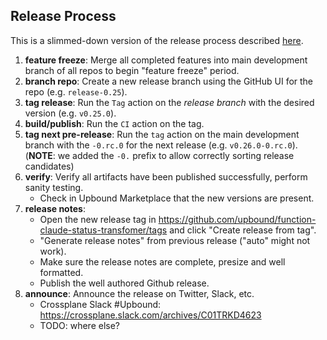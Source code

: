 ## Release Process

This is a slimmed-down version of the release process described [here](https://github.com/crossplane/release).

1. **feature freeze**: Merge all completed features into main development branch
   of all repos to begin "feature freeze" period.
1. **branch repo**: Create a new release branch using the GitHub UI for the
   repo (e.g. `release-0.25`).
1. **tag release**: Run the `Tag` action on the _release branch_ with the
   desired version (e.g. `v0.25.0`).
1. **build/publish**: Run the `CI` action on the tag.
1. **tag next pre-release**: Run the `tag` action on the main development branch
   with the `-0.rc.0` for the next release (e.g. `v0.26.0-0.rc.0`). (**NOTE**:
   we added the `-0.` prefix to allow correctly sorting release candidates)
1. **verify**: Verify all artifacts have been published successfully, perform
   sanity testing.
   - Check in Upbound Marketplace that the new versions are present.
1. **release notes**:
   - Open the new release tag in https://github.com/upbound/function-claude-status-transfomer/tags and click "Create
     release from tag".
   - "Generate release notes" from previous release ("auto" might not work).
   - Make sure the release notes are complete, presize and well formatted.
   - Publish the well authored Github release.
1. **announce**: Announce the release on Twitter, Slack, etc.
   - Crossplane Slack #Upbound: https://crossplane.slack.com/archives/C01TRKD4623
   - TODO: where else?